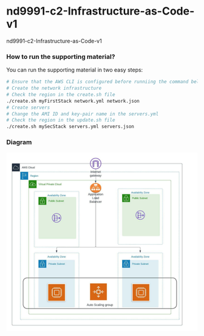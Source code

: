 # nd9991-c2-Infrastructure-as-Code-v1
nd9991-c2-Infrastructure-as-Code-v1


### How to run the supporting material?
You can run the supporting material in two easy steps:
```bash
# Ensure that the AWS CLI is configured before runniing the command below
# Create the network infrastructure
# Check the region in the create.sh file
./create.sh myFirstStack network.yml network.json
# Create servers
# Change the AMI ID and key-pair name in the servers.yml
# Check the region in the update.sh file
./create.sh mySecStack servers.yml servers.json
```

### Diagram
![Alt text](udacity.jpeg?raw=true "Diagram")